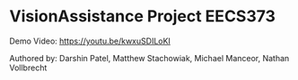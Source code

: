 # VisionAssistance Project EECS373

Demo Video:
  https://youtu.be/kwxuSDILoKI
  
 Authored by:
    Darshin Patel, Matthew Stachowiak, Michael Manceor, Nathan Vollbrecht
